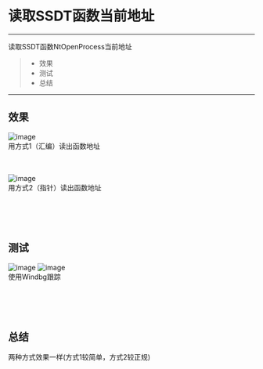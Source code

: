 # 读取SSDT函数当前地址
------

读取SSDT函数NtOpenProcess当前地址
> * 效果
> * 测试
> * 总结

------
## 效果
![image](https://github.com/luguanxing/Kernel-Driver/blob/master/04-%E8%AF%BB%E5%8F%96SSDT%E5%87%BD%E6%95%B0%E5%BD%93%E5%89%8D%E5%9C%B0%E5%9D%80/pictures/2.jpg?raw=true)
<br>用方式1（汇编）读出函数地址
<br><br><br>

![image](https://github.com/luguanxing/Kernel-Driver/blob/master/04-%E8%AF%BB%E5%8F%96SSDT%E5%87%BD%E6%95%B0%E5%BD%93%E5%89%8D%E5%9C%B0%E5%9D%80/pictures/3.jpg?raw=true)
<br>用方式2（指针）读出函数地址
<br><br><br><br><br>

## 测试
![image](https://github.com/luguanxing/Kernel-Driver/blob/master/04-%E8%AF%BB%E5%8F%96SSDT%E5%87%BD%E6%95%B0%E5%BD%93%E5%89%8D%E5%9C%B0%E5%9D%80/pictures/0.jpg?raw=true)
![image](https://github.com/luguanxing/Kernel-Driver/blob/master/04-%E8%AF%BB%E5%8F%96SSDT%E5%87%BD%E6%95%B0%E5%BD%93%E5%89%8D%E5%9C%B0%E5%9D%80/pictures/1.jpg?raw=true)
<br>使用Windbg跟踪
<br><br><br><br><br>

## 总结
两种方式效果一样(方式1较简单，方式2较正规)
<br><br><br>
